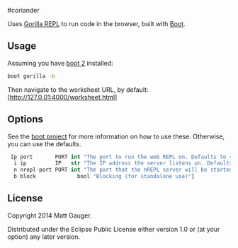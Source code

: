 #coriander

Uses [Gorilla REPL](http://gorilla-repl.org/) to run code in the browser, built with [Boot](http://boot-clj.com/).

## Usage

Assuming you have [boot 2](http://boot-clj.com/) installed:

```bash
boot gorilla -b
```

Then navigate to the worksheet URL, by default: [http://127.0.01:4000/worksheet.html]

## Options

See the [boot project](https://github.com/boot-clj/boot) for more information
on how to use these. Otherwise, you can use the defaults.

```clojure
 [p port       PORT int "The port to run the web REPL on. Defaults to 4000."
  i ip         IP   str "The IP address the server listens on. Defaults to 127.0.0.1"
  n nrepl-port PORT int "The port that the nREPL server will be started up on. Defaults to a free port."
  b block             bool "Blocking (for standalone use)"]
```

## License

Copyright 2014 Matt Gauger.

Distributed under the Eclipse Public License either version 1.0 or (at your option) any later version.
